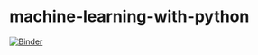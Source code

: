 # machine-learning-with-python

[![Binder](https://mybinder.org/badge_logo.svg)](https://mybinder.org/v2/gh/yu-ting-tseng/machine-learning-with-python/master)
